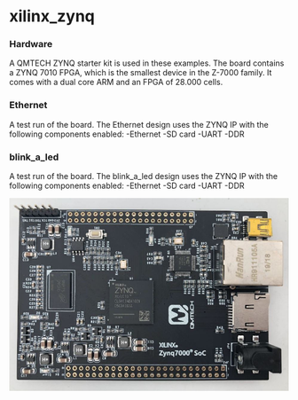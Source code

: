 # xilinx_zynq

### Hardware
A QMTECH ZYNQ starter kit is used in these examples.
The board contains a ZYNQ 7010 FPGA, which is the smallest device in the Z-7000 family.
It comes with a dual core ARM and an FPGA of 28.000 cells.

### Ethernet
A test run of the board. 
The Ethernet design uses the ZYNQ IP with the following components enabled:
 -Ethernet
 -SD card
 -UART
 -DDR
 
### blink_a_led
A test run of the board. 
The blink_a_led design uses the ZYNQ IP with the following components enabled:
 -Ethernet
 -SD card
 -UART
 -DDR
 
 
![Board](/img/board_top.jpg)
